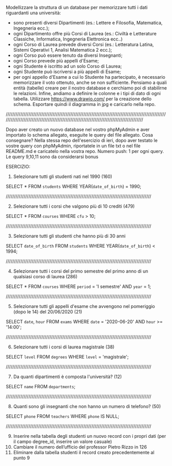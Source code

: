 Modellizzare la struttura di un database per memorizzare tutti i dati riguardanti una università:

- sono presenti diversi Dipartimenti (es.: Lettere e Filosofia, Matematica, Ingegneria ecc.);
- ogni Dipartimento offre più Corsi di Laurea (es.: Civiltà e Letterature Classiche, Informatica, Ingegneria Elettronica ecc..)
- ogni Corso di Laurea prevede diversi Corsi (es.: Letteratura Latina, Sistemi Operativi 1, Analisi Matematica 2 ecc.);
- ogni Corso può essere tenuto da diversi Insegnanti;
- ogni Corso prevede più appelli d'Esame;
- ogni Studente è iscritto ad un solo Corso di Laurea;
- ogni Studente può iscriversi a più appelli di Esame;
- per ogni appello d'Esame a cui lo Studente ha partecipato, è necessario memorizzare il voto ottenuto, anche se non sufficiente.
  Pensiamo a quali entità (tabelle) creare per il nostro database e cerchiamo poi di stabilirne le relazioni. Infine, andiamo a definire le colonne e i tipi di dato di ogni tabella.
  Utilizzare https://www.drawio.com/ per la creazione dello schema.
  Esportare quindi il diagramma in jpg e caricarlo nella repo.

////////////////////////////////////////////////////////////////////////////////////////////////////////////////////////////////////////////////////////////////////////////////////////

Dopo aver creato un nuovo database nel vostro phpMyAdmin e aver importato lo schema allegato, eseguite le query del file allegato.
Cosa consegnare? Nella stessa repo dell'esercizio di ieri, dopo aver testato le vostre query con phpMyAdmin, riportatele in un file txt o nel file README.md e caricatelo nella vostra repo.
Numero push: 1 per ogni query.
Le query 9,10,11 sono da considerarsi bonus

ESERCIZIO:

1. Selezionare tutti gli studenti nati nel 1990 (160)

SELECT \*
FROM `students`
WHERE YEAR(`date_of_birth`) = 1990;

//////////////////////////////////////////////////////////////////////////////////////////

2. Selezionare tutti i corsi che valgono più di 10 crediti (479)

SELECT \*
FROM `courses`
WHERE `cfu` > 10;

//////////////////////////////////////////////////////////////////////////////////////////

3. Selezionare tutti gli studenti che hanno più di 30 anni

SELECT `date_of_birth`
FROM `students`
WHERE YEAR(`date_of_birth`) < 1994;

//////////////////////////////////////////////////////////////////////////////////////////

4. Selezionare tutti i corsi del primo semestre del primo anno di un qualsiasi corso di
   laurea (286)

SELECT \*
FROM `courses`
WHERE `period` = 'I semestre'
AND `year` = 1;

//////////////////////////////////////////////////////////////////////////////////////////

5. Selezionare tutti gli appelli d'esame che avvengono nel pomeriggio (dopo le 14) del
   20/06/2020 (21)

SELECT `date`, `hour`
FROM `exams`
WHERE `date` = '2020-06-20'
AND `hour` >= '14:00';

//////////////////////////////////////////////////////////////////////////////////////////

6. Selezionare tutti i corsi di laurea magistrale (38)

SELECT `level`
FROM `degrees`
WHERE `level` = 'magistrale';

//////////////////////////////////////////////////////////////////////////////////////////

7. Da quanti dipartimenti è composta l'università? (12)

SELECT `name`
FROM `departments`;

//////////////////////////////////////////////////////////////////////////////////////////

8. Quanti sono gli insegnanti che non hanno un numero di telefono? (50)

SELECT `phone`
FROM `teachers`
WHERE `phone` IS NULL;

//////////////////////////////////////////////////////////////////////////////////////////

9. Inserire nella tabella degli studenti un nuovo record con i propri dati (per il campo
   degree_id, inserire un valore casuale)
10. Cambiare il numero dell’ufficio del professor Pietro Rizzo in 126
11. Eliminare dalla tabella studenti il record creato precedentemente al punto 9
